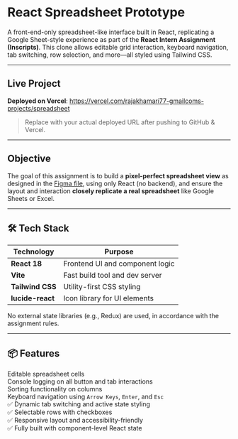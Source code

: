 # React Spreadsheet Prototype

A front-end-only spreadsheet-like interface built in React, replicating a Google Sheet-style experience as part of the **React Intern Assignment (Inscripts)**. This clone allows editable grid interaction, keyboard navigation, tab switching, row selection, and more—all styled using Tailwind CSS.

---

## Live Project

 **Deployed on Vercel**: https://vercel.com/rajakhamari77-gmailcoms-projects/spreadsheet

> Replace with your actual deployed URL after pushing to GitHub & Vercel.

---

##  Objective

The goal of this assignment is to build a **pixel-perfect spreadsheet view** as designed in the [Figma file](https://www.figma.com/design/3nywpu5sz45RrCmwe68QZP/Intern-Design-Assigment?node-id=2-2535&t=DJGGMt8I4fiZjoIB-1), using only React (no backend), and ensure the layout and interaction **closely replicate a real spreadsheet** like Google Sheets or Excel.

---

## 🛠 Tech Stack

| Technology      | Purpose                          |
|----------------|----------------------------------|
| **React 18**    | Frontend UI and component logic |
| **Vite**        | Fast build tool and dev server  |
| **Tailwind CSS**| Utility-first CSS styling       |
| **lucide-react**| Icon library for UI elements    |

No external state libraries (e.g., Redux) are used, in accordance with the assignment rules.

---

## 📦 Features

 Editable spreadsheet cells  
 Console logging on all button and tab interactions  
 Sorting functionality on columns  
 Keyboard navigation using `Arrow Keys`, `Enter`, and `Esc`  
✅ Dynamic tab switching and active state styling  
✅ Selectable rows with checkboxes  
✅ Responsive layout and accessibility-friendly  
✅ Fully built with component-level React state


